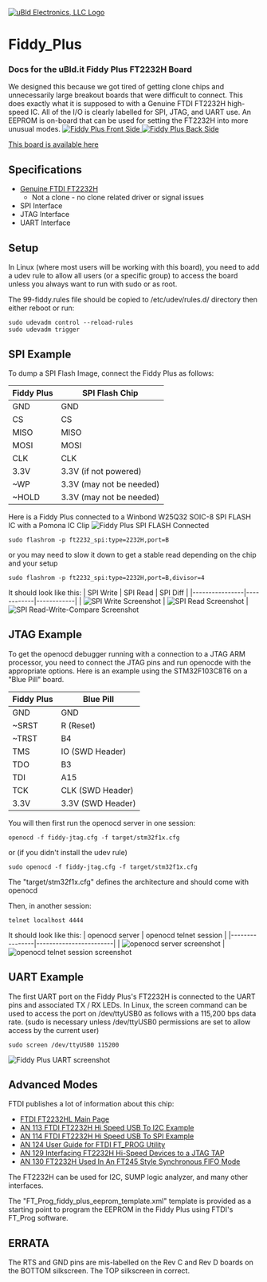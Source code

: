 [![uBld Electronics, LLC Logo](/images/ublditlogo_color_blue.png)](https://ubld.it)

# Fiddy_Plus
### Docs for the uBld.it Fiddy Plus FT2232H Board
We designed this because we got tired of getting clone chips and unnecessarily large breakout boards that were difficult to connect.  This does exactly what it is supposed to with a Genuine FTDI FT2232H high-speed IC.  All of the I/O is clearly labelled for SPI, JTAG, and UART use.  An EEPROM is on-board that can be used for setting the FT2232H into more unusual modes.
[![Fiddy Plus Front Side](/Docs/Fiddy_Plus_Render_Front_RevD.png)
![Fiddy Plus Back Side](/Docs/Fiddy_Plus_Render_Back_RevD.png)](https://www.amazon.com/dp/B091MDFHH3)

[This board is available here](https://www.amazon.com/dp/B091MDFHH3)

## Specifications
* [Genuine FTDI FT2232H](http://www.ftdichip.com/Support/Documents/DataSheets/ICs/DS_FT2232H.pdf)
  * Not a clone - no clone related driver or signal issues
* SPI Interface
* JTAG Interface
* UART Interface

## Setup
In Linux (where most users will be working with this board), you need to add a udev rule to allow all users (or a specific group) to access the board unless you always want to run with sudo or as root.

The 99-fiddy.rules file should be copied to /etc/udev/rules.d/ directory then either reboot or run:
~~~
sudo udevadm control --reload-rules
sudo udevadm trigger
~~~

## SPI Example

To dump a SPI Flash Image, connect the Fiddy Plus as follows:

| Fiddy Plus  | SPI Flash Chip   |
| ----------- | ----------- |
| GND         | GND         |
| CS          | CS          |
| MISO        | MISO        |
| MOSI        | MOSI        |
| CLK         | CLK         |
| 3.3V        | 3.3V (if not powered) |
| ~WP         | 3.3V (may not be needed) |
| ~HOLD       | 3.3V (may not be needed) |

Here is a Fiddy Plus connected to a Winbond W25Q32 SOIC-8 SPI FLASH IC with a Pomona IC Clip
![Fiddy Plus SPI FLASH Connected](/images/SPI_Fiddy_Connected.jpg)

~~~
sudo flashrom -p ft2232_spi:type=2232H,port=B
~~~
or you may need to slow it down to get a stable read depending on the chip and your setup
~~~
sudo flashrom -p ft2232_spi:type=2232H,port=B,divisor=4
~~~

It should look like this:
| SPI Write | SPI Read | SPI Diff |
|----------------|------------|------------|
| ![SPI Write Screenshot](/images/SPI_Write.jpg) | ![SPI Read Screenshot](/images/SPI_Read.jpg) | ![SPI Read-Write-Compare Screenshot](/images/SPI_Read_Write_Compare.jpg)  

## JTAG Example

To get the openocd debugger running with a connection to a JTAG ARM processor, you need to connect the JTAG pins and run openocde with the appropriate options.  Here is an example using the STM32F103C8T6 on a "Blue Pill" board.

| Fiddy Plus  | Blue Pill   |
| ----------- | ----------- |
| GND         | GND         |
| ~SRST       | R (Reset)   |
| ~TRST       | B4          |
| TMS         | IO (SWD Header) |
| TDO         | B3          |
| TDI         | A15         |
| TCK         | CLK (SWD Header) |
| 3.3V        | 3.3V (SWD Header) |

You will then first run the openocd server in one session:
~~~
openocd -f fiddy-jtag.cfg -f target/stm32f1x.cfg
~~~
or (if you didn't install the udev rule) 
~~~
sudo openocd -f fiddy-jtag.cfg -f target/stm32f1x.cfg
~~~

The "target/stm32f1x.cfg" defines the architecture and should come with openocd

Then, in another session:
~~~
telnet localhost 4444 
~~~

It should look like this:
| openocd server | openocd telnet session |
|----------------|------------------------|
| ![openocd server screenshot](/images/fiddy_plus_blue_pill_jtag_openocd_screenshot.png) |![openocd telnet session screenshot](/images/fiddy_plus_blue_pill_jtag_openocd_screenshot2.png) 

## UART Example

The first UART port on the Fiddy Plus's FT2232H is connected to the UART pins and associated TX / RX LEDs.  In Linux, the screen command can be used to access the port on /dev/ttyUSB0 as follows with a 115,200 bps data rate.  (sudo is necessary unless /dev/ttyUSB0 permissions are set to allow access by the current user)

~~~
sudo screen /dev/ttyUSB0 115200
~~~

![Fiddy Plus UART screenshot](/images/Fiddy_plus_uart_screen_example.png)

## Advanced Modes
FTDI publishes a lot of information about this chip:

* [FTDI FT2232HL Main Page](https://ftdichip.com/products/ft2232hl/)
* [AN 113 FTDI FT2232H Hi Speed USB To I2C Example](https://ftdichip.com/wp-content/uploads/2020/08/AN_113_FTDI_Hi_Speed_USB_To_I2C_Example.pdf)
* [AN 114 FTDI FT2232H Hi Speed USB To SPI Example](https://ftdichip.com/wp-content/uploads/2020/08/AN_114_FTDI_Hi_Speed_USB_To_SPI_Example.pdf)
* [AN 124 User Guide for FTDI FT_PROG Utility](https://ftdichip.com/wp-content/uploads/2020/08/AN_124_User_Guide_For_FT_PROG.pdf)
* [AN 129 Interfacing FT2232H Hi-Speed Devices to a JTAG TAP](https://ftdichip.com/wp-content/uploads/2020/08/AN_129_FTDI_Hi_Speed_USB_To_JTAG_Example.pdf)
* [AN 130 FT2232H Used In An FT245 Style Synchronous FIFO Mode](https://ftdichip.com/wp-content/uploads/2020/08/AN_130_FT2232H_Used_In_FT245-Synchronous-FIFO-Mode.pdf)

The FT2232H can be used for I2C, SUMP logic analyzer, and many other interfaces.

The "FT_Prog_fiddy_plus_eeprom_template.xml" template is provided as a starting point to program the EEPROM in the Fiddy Plus using FTDI's FT_Prog software.

## ERRATA
The RTS and GND pins are mis-labelled on the Rev C and Rev D boards on the BOTTOM silkscreen.  The TOP silkscreen in correct.

